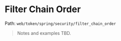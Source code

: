 # Filter Chain Order

Path: `web/token/spring/security/filter_chain_order`

> Notes and examples TBD.
